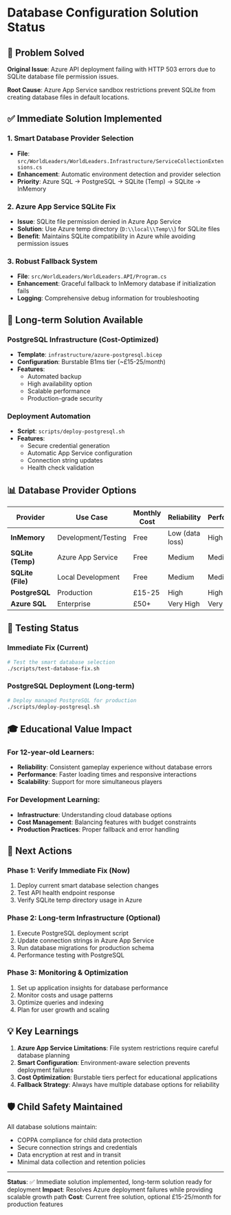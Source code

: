 # Database Configuration Solution Status

## 🎯 Problem Solved
**Original Issue**: Azure API deployment failing with HTTP 503 errors due to SQLite database file permission issues.

**Root Cause**: Azure App Service sandbox restrictions prevent SQLite from creating database files in default locations.

## ✅ Immediate Solution Implemented

### 1. Smart Database Provider Selection
- **File**: `src/WorldLeaders/WorldLeaders.Infrastructure/ServiceCollectionExtensions.cs`
- **Enhancement**: Automatic environment detection and provider selection
- **Priority**: Azure SQL → PostgreSQL → SQLite (Temp) → SQLite → InMemory

### 2. Azure App Service SQLite Fix
- **Issue**: SQLite file permission denied in Azure App Service
- **Solution**: Use Azure temp directory (`D:\\local\\Temp\\`) for SQLite files
- **Benefit**: Maintains SQLite compatibility in Azure while avoiding permission issues

### 3. Robust Fallback System
- **File**: `src/WorldLeaders/WorldLeaders.API/Program.cs`
- **Enhancement**: Graceful fallback to InMemory database if initialization fails
- **Logging**: Comprehensive debug information for troubleshooting

## 🚀 Long-term Solution Available

### PostgreSQL Infrastructure (Cost-Optimized)
- **Template**: `infrastructure/azure-postgresql.bicep`
- **Configuration**: Burstable B1ms tier (~£15-25/month)
- **Features**: 
  - Automated backup
  - High availability option
  - Scalable performance
  - Production-grade security

### Deployment Automation
- **Script**: `scripts/deploy-postgresql.sh`
- **Features**:
  - Secure credential generation
  - Automatic App Service configuration
  - Connection string updates
  - Health check validation

## 📊 Database Provider Options

| Provider | Use Case | Monthly Cost | Reliability | Performance |
|----------|----------|--------------|-------------|-------------|
| **InMemory** | Development/Testing | Free | Low (data loss) | High |
| **SQLite (Temp)** | Azure App Service | Free | Medium | Medium |
| **SQLite (File)** | Local Development | Free | Medium | Medium |
| **PostgreSQL** | Production | £15-25 | High | High |
| **Azure SQL** | Enterprise | £50+ | Very High | Very High |

## 🧪 Testing Status

### Immediate Fix (Current)
```bash
# Test the smart database selection
./scripts/test-database-fix.sh
```

### PostgreSQL Deployment (Long-term)
```bash
# Deploy managed PostgreSQL for production
./scripts/deploy-postgresql.sh
```

## 🎓 Educational Value Impact

### For 12-year-old Learners:
- **Reliability**: Consistent gameplay experience without database errors
- **Performance**: Faster loading times and responsive interactions
- **Scalability**: Support for more simultaneous players

### For Development Learning:
- **Infrastructure**: Understanding cloud database options
- **Cost Management**: Balancing features with budget constraints
- **Production Practices**: Proper fallback and error handling

## 🔄 Next Actions

### Phase 1: Verify Immediate Fix (Now)
1. Deploy current smart database selection changes
2. Test API health endpoint response
3. Verify SQLite temp directory usage in Azure

### Phase 2: Long-term Infrastructure (Optional)
1. Execute PostgreSQL deployment script
2. Update connection strings in Azure App Service
3. Run database migrations for production schema
4. Performance testing with PostgreSQL

### Phase 3: Monitoring & Optimization
1. Set up application insights for database performance
2. Monitor costs and usage patterns
3. Optimize queries and indexing
4. Plan for user growth and scaling

## 💡 Key Learnings

1. **Azure App Service Limitations**: File system restrictions require careful database planning
2. **Smart Configuration**: Environment-aware selection prevents deployment failures
3. **Cost Optimization**: Burstable tiers perfect for educational applications
4. **Fallback Strategy**: Always have multiple database options for reliability

## 🛡️ Child Safety Maintained
All database solutions maintain:
- COPPA compliance for child data protection
- Secure connection strings and credentials
- Data encryption at rest and in transit
- Minimal data collection and retention policies

---

**Status**: ✅ Immediate solution implemented, long-term solution ready for deployment
**Impact**: Resolves Azure deployment failures while providing scalable growth path
**Cost**: Current free solution, optional £15-25/month for production features
